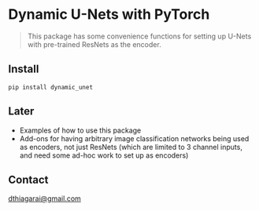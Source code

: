 # Dynamic U-Nets with PyTorch
> This package has some convenience functions for setting up U-Nets with pre-trained ResNets as the encoder.


## Install

`pip install dynamic_unet`

## Later
* Examples of how to use this package
* Add-ons for having arbitrary image classification networks being used as encoders, not just ResNets (which are limited to 3 channel inputs, and need some ad-hoc work to set up as encoders)

## Contact
dthiagarai@gmail.com
